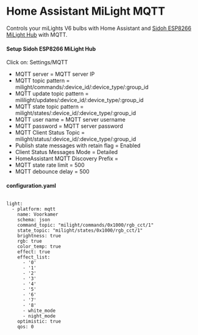 # Home Assistant MiLight MQTT
Controls your miLights V6 bulbs with Home Assistant and [Sidoh ESP8266 MiLight Hub](https://github.com/sidoh/esp8266_milight_hub) with MQTT.<br/>
<h4>Setup Sidoh ESP8266 MiLight Hub</h4>
<p>
Click on: Settings/MQTT
<ul>
  <li>MQTT server = MQTT server IP</li>
  <li>MQTT topic pattern = milight/commands/:device_id/:device_type/:group_id</li>
  <li>MQTT update topic pattern = mililight/updates/:device_id/:device_type/:group_id</li>
  <li>MQTT state topic pattern = milight/states/:device_id/:device_type/:group_id</li>
  <li>MQTT user name = MQTT server username</li>
  <li>MQTT password = MQTT server password</li>
  <li>MQTT Client Status Topic = milight/status/:device_id/:device_type/:group_id</li>
  <li>Publish state messages with retain flag = Enabled</li>
  <li>Client Status Messages Mode = Detailed</li>
  <li>HomeAssistant MQTT Discovery Prefix = </li>
  <li>MQTT state rate limit = 500</li>
  <li>MQTT debounce delay = 500</li>
</ul>
</p>
<h4>configuration.yaml</h4>
<p>
<pre><code class="language-yaml">
light:
  - platform: mqtt
    name: Voorkamer
    schema: json
    command_topic: "milight/commands/0x1000/rgb_cct/1"
    state_topic: "milight/states/0x1000/rgb_cct/1"
    brightness: true
    rgb: true
    color_temp: true
    effect: true
    effect_list:
      - '0'
      - '1'
      - '2'
      - '3'
      - '4'
      - '5'
      - '6'
      - '7'
      - '8'
      - white_mode
      - night_mode
    optimistic: true
    qos: 0
</code></pre>
</p>
